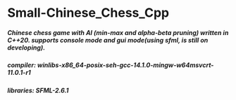 # Small-Chinese_Chess_Cpp
##### Chinese chess game with AI (min-max and alpha-beta pruning) written in C++20. supports console mode and gui mode(using sfml, is still on developing).
##### compiler: winlibs-x86_64-posix-seh-gcc-14.1.0-mingw-w64msvcrt-11.0.1-r1
##### libraries: SFML-2.6.1
